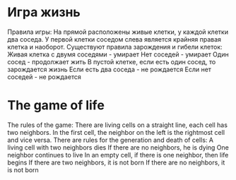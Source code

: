# Игра жизнь
Правила игры:
На прямой расположены живые клетки, у каждой клетки два соседа. 
У  первой клетки соседом слева является крайняя правая клетка и наоборот.
Существуют правила зарождения и гибели клеток:
  Живая клетка с двумя соседями - умирает
  Нет соседей - умирает
  Один сосед - продолжает жить
  В пустой клетке, если есть один сосед, то зарождается жизнь
  Если есть два соседа - не рождается
  Если нет соседей - не рождается

# The game of life
The rules of the game:
There are living cells on a straight line, each cell has two neighbors. 
In the first cell, the neighbor on the left is the rightmost cell and vice versa.
There are rules for the generation and death of cells:
A living cell with two neighbors dies
 If there are no neighbors, he is dying
 One neighbor continues to live
 In an empty cell, if there is one neighbor, then life begins
 If there are two neighbors, it is not born
 If there are no neighbors, it is not born
